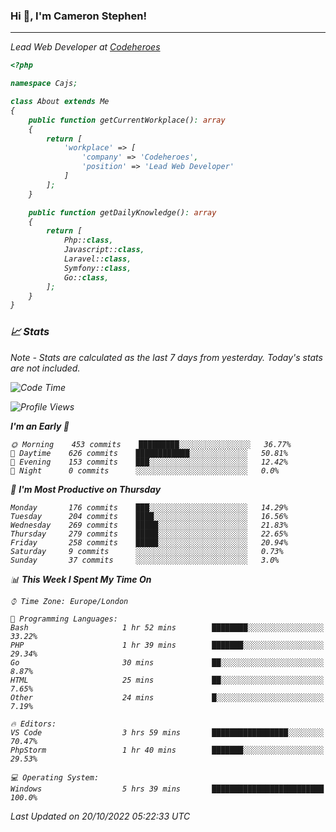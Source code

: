 ### Hi 👋, I'm Cameron Stephen!
<hr>
<p><em>Lead Web Developer at <a href="https://codeheroes.co.uk">Codeheroes</a></p>


```php
<?php

namespace Cajs;

class About extends Me
{
    public function getCurrentWorkplace(): array
    {
        return [
            'workplace' => [
                'company' => 'Codeheroes',
                'position' => 'Lead Web Developer'
            ]
        ];
    }

    public function getDailyKnowledge(): array
    {
        return [
            Php::class,
            Javascript::class,
            Laravel::class,
            Symfony::class,
            Go::class,
        ];
    }
}
```

### 📈 Stats
<p><em>Note - Stats are calculated as the last 7 days from yesterday. Today's stats are not included.</em></p>


<!--START_SECTION:waka-->
![Code Time](http://img.shields.io/badge/Code%20Time-3%2C168%20hrs%2044%20mins-blue)

![Profile Views](http://img.shields.io/badge/Profile%20Views-0-blue)

**I'm an Early 🐤** 

```text
🌞 Morning    453 commits    █████████░░░░░░░░░░░░░░░░   36.77% 
🌆 Daytime    626 commits    ████████████░░░░░░░░░░░░░   50.81% 
🌃 Evening    153 commits    ███░░░░░░░░░░░░░░░░░░░░░░   12.42% 
🌙 Night      0 commits      ░░░░░░░░░░░░░░░░░░░░░░░░░   0.0%

```
📅 **I'm Most Productive on Thursday** 

```text
Monday       176 commits    ███░░░░░░░░░░░░░░░░░░░░░░   14.29% 
Tuesday      204 commits    ████░░░░░░░░░░░░░░░░░░░░░   16.56% 
Wednesday    269 commits    █████░░░░░░░░░░░░░░░░░░░░   21.83% 
Thursday     279 commits    █████░░░░░░░░░░░░░░░░░░░░   22.65% 
Friday       258 commits    █████░░░░░░░░░░░░░░░░░░░░   20.94% 
Saturday     9 commits      ░░░░░░░░░░░░░░░░░░░░░░░░░   0.73% 
Sunday       37 commits     ░░░░░░░░░░░░░░░░░░░░░░░░░   3.0%

```


📊 **This Week I Spent My Time On** 

```text
⌚︎ Time Zone: Europe/London

💬 Programming Languages: 
Bash                     1 hr 52 mins        ████████░░░░░░░░░░░░░░░░░   33.22% 
PHP                      1 hr 39 mins        ███████░░░░░░░░░░░░░░░░░░   29.34% 
Go                       30 mins             ██░░░░░░░░░░░░░░░░░░░░░░░   8.87% 
HTML                     25 mins             ██░░░░░░░░░░░░░░░░░░░░░░░   7.65% 
Other                    24 mins             █░░░░░░░░░░░░░░░░░░░░░░░░   7.19%

🔥 Editors: 
VS Code                  3 hrs 59 mins       █████████████████░░░░░░░░   70.47% 
PhpStorm                 1 hr 40 mins        ███████░░░░░░░░░░░░░░░░░░   29.53%

💻 Operating System: 
Windows                  5 hrs 39 mins       █████████████████████████   100.0%

```


 Last Updated on 20/10/2022 05:22:33 UTC
<!--END_SECTION:waka-->
